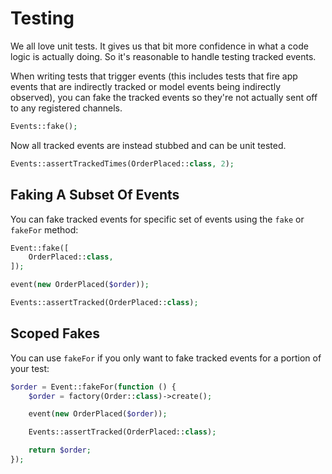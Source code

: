 # Testing

We all love unit tests. It gives us that bit more confidence in what a code logic is actually doing. So it's reasonable to handle testing tracked events.

When writing tests that trigger events (this includes tests that fire app events that are indirectly tracked or model events being indirectly observed), you can fake the tracked events so they're not actually sent off to any registered channels.

```php
Events::fake();
```

Now all tracked events are instead stubbed and can be unit tested.

```php
Events::assertTrackedTimes(OrderPlaced::class, 2);
```

## Faking A Subset Of Events

You can fake tracked events for specific set of events using the `fake` or `fakeFor` method:

```php
Event::fake([
    OrderPlaced::class,
]);

event(new OrderPlaced($order));

Events::assertTracked(OrderPlaced::class);
```

## Scoped Fakes

You can use `fakeFor` if you only want to fake tracked events for a portion of your test:

```php
$order = Event::fakeFor(function () {
    $order = factory(Order::class)->create();

    event(new OrderPlaced($order));

    Events::assertTracked(OrderPlaced::class);

    return $order;
});
```
